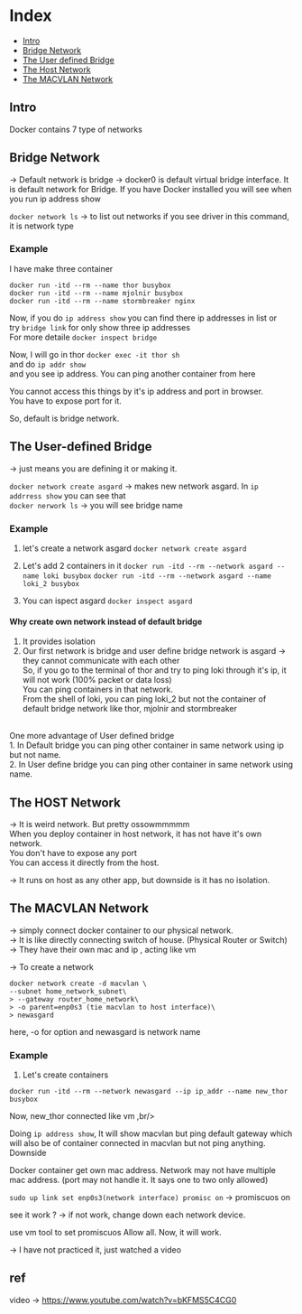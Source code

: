 # Index
- [Intro](#intro)
- [Bridge Network](#bridge-network)
- [The User defined Bridge](#the-user-defined-bridge)
- [The Host Network](#the-host-network)
- [The MACVLAN Network](#the-macvlan-network)

## Intro
Docker contains 7 type of networks

## Bridge Network
-> Default network is bridge
-> docker0 is default virtual bridge interface. It is default network for Bridge. If you have Docker installed you will see when you run ip address show

```docker network ls``` -> to list out networks
if you see driver in this command, it is network type

### Example
I have make three container 
```
docker run -itd --rm --name thor busybox
docker run -itd --rm --name mjolnir busybox
docker run -itd --rm --name stormbreaker nginx
```

Now, if you do ```ip address show``` you can find there ip addresses in list or <br/>
try ```bridge link``` for only show three ip addresses <br/>
For more detaile ```docker inspect bridge``` <br/>

Now, I will go in thor ```docker exec -it thor sh``` <br/>
and do ```ip addr show``` <br/>
and you see ip address. You can ping another container from here <br/>

You cannot access this things by it's ip address and port in browser. <br/>
You have to expose port for it. <br/>

So, default is bridge network.

## The User-defined Bridge
-> just means you are defining it or making it.
 
 ```docker network create asgard``` -> makes new network asgard. In ```ip addrress show``` you can see that <br/>
 ```docker nerwork ls``` -> you will see bridge name <br/>

 ### Example

1. let's create a network asgard
```docker network create asgard```

2. Let's add 2 containers in it
```docker run -itd --rm --network asgard --name loki busybox```
```docker run -itd --rm --network asgard --name loki_2 busybox```

3. You can ispect asgard
```docker inspect asgard```

#### Why create own network instead of default bridge
1. It provides isolation
2. Our first network is bridge and user define bridge network is asgard -> they cannot communicate with each other <br/>
So, if you go to the terminal of thor and try to ping loki through it's ip, it will not work (100% packet or data loss) <br/>
You can ping containers in that network. <br/>
From the shell of loki, you can ping loki_2 but not the container of default bridge network like thor, mjolnir and stormbreaker <br/>
<br/>
One more advantage of User defined bridge <br/>
1. In Default bridge you can ping other container in same network using ip but not name. <br />
2. In User define bridge you can ping other container in same network using name. <br/>

## The HOST Network
-> It is weird network. But pretty ossowmmmmm <br/>
When you deploy container in host network, it has not have it's own network.<br/>
You don't have to expose any port<br/>
You can access it directly from the host.<br/>

-> It runs on host as any other app, but downside is it has no isolation.

## The MACVLAN Network
-> simply connect docker container to our physical network. <br/>
-> It is like directly connecting switch of house. (Physical Router or Switch) <br/>
-> They have their own mac and ip , acting like vm<br/>

-> To create a network
```
docker network create -d macvlan \
--subnet home_network_subnet\
> --gateway router_home_network\
> -o parent=enp0s3 (tie macvlan to host interface)\ 
> newasgard
```
here, -o for option and newasgard is network name

### Example

1. Let's create containers
```
docker run -itd --rm --network newasgard --ip ip_addr --name new_thor busybox
```
Now, new_thor connected like vm ,br/>

Doing ```ip address show```, It will show macvlan but ping default gateway which will also be of container connected in macvlan but not ping anything. Downside<br/>

Docker container get own mac address. Network may not have multiple mac address. (port may not handle it. It says one to two only allowed) <br/>

```sudo up link set enp0s3(network interface) promisc on``` -> promiscuos on

see it work ? -> if not work, change down each network device.

use vm tool to set promiscuos Allow all. Now, it will work.

-> I have not practiced it, just watched a video

## ref
video -> https://www.youtube.com/watch?v=bKFMS5C4CG0